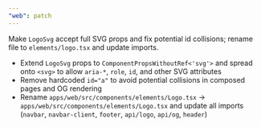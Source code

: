 ```yaml
---
"web": patch
---
```


Make `LogoSvg` accept full SVG props and fix potential id collisions; rename file to `elements/logo.tsx` and update imports.

- Extend `LogoSvg` props to `ComponentPropsWithoutRef<'svg'>` and spread onto `<svg>` to allow `aria-*`, `role`, `id`, and other SVG attributes
- Remove hardcoded `id="a"` to avoid potential collisions in composed pages and OG rendering
- Rename `apps/web/src/components/elements/Logo.tsx` → `apps/web/src/components/elements/Logo.tsx` and update all imports (`navbar`, `navbar-client`, `footer`, `api/logo`, `api/og`, `header`)
